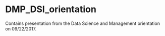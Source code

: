 # DMP_DSI_orientation

Contains presentation from the Data Science and Management orientation on 09/22/2017.
